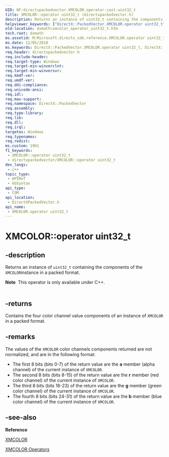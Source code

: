 ```yaml
---
UID: NF:directxpackedvector.XMCOLOR.operator-cast-uint32_t
title: XMCOLOR::operator uint32_t (directxpackedvector.h)
description: Returns an instance of uint32_t containing the components of the XMCOLORinstance in a packed format.
helpviewer_keywords: ["DirectX::PackedVector.XMCOLOR.operator uint32_t","DirectX::PackedVector::XMCOLOR::operator uint32_t","XMCOLOR structure [DirectX Math Support APIs]","operator uint32_t method","XMCOLOR.operator uint32_t","XMCOLOR::operator uint32_t","dxmath.xmcolor_operator_uint32_t","operator uint32_t","operator uint32_t method [DirectX Math Support APIs]","operator uint32_t method [DirectX Math Support APIs]","XMCOLOR structure"]
old-location: dxmath\xmcolor_operator_uint32_t.htm
tech.root: dxmath
ms.assetid: M:Microsoft.directx_sdk.reference.XMCOLOR.operator uint32_t
ms.date: 12/05/2018
ms.keywords: DirectX::PackedVector.XMCOLOR.operator uint32_t, DirectX::PackedVector::XMCOLOR::operator uint32_t, XMCOLOR structure [DirectX Math Support APIs],operator uint32_t method, XMCOLOR.operator uint32_t, XMCOLOR::operator uint32_t, dxmath.xmcolor_operator_uint32_t, operator uint32_t, operator uint32_t method [DirectX Math Support APIs], operator uint32_t method [DirectX Math Support APIs],XMCOLOR structure
req.header: directxpackedvector.h
req.include-header: 
req.target-type: Windows
req.target-min-winverclnt: 
req.target-min-winversvr: 
req.kmdf-ver: 
req.umdf-ver: 
req.ddi-compliance: 
req.unicode-ansi: 
req.idl: 
req.max-support: 
req.namespace: DirectX::PackedVector
req.assembly: 
req.type-library: 
req.lib: 
req.dll: 
req.irql: 
targetos: Windows
req.typenames: 
req.redist: 
ms.custom: 19H1
f1_keywords:
 - XMCOLOR::operator uint32_t
 - directxpackedvector/XMCOLOR::operator uint32_t
dev_langs:
 - c++
topic_type:
 - APIRef
 - kbSyntax
api_type:
 - COM
api_location:
 - DirectXPackedVector.h
api_name:
 - XMCOLOR.operator uint32_t
---
```


# XMCOLOR::operator uint32_t


## -description

Returns an instance of <code>uint32_t</code> containing the components of the <code>XMCOLOR</code>instance in a packed format.
<div class="alert"><b>Note</b>  This operator is only available under C++.
    </div><div> </div>



## -returns

Contains the four color channel value components of an instance of
		<code>XMCOLOR</code> in a packed format.

## -remarks

The values of the <code>XMCOLOR</code> color channels components returned are not
	    normalized, and are in the following format:
	    
	

<ul>
<li>
The first 8 bits (bits 0-7) of the return value are the <b>a</b> member (alpha
		    channel) of the current instance of <code>XMCOLOR</code>.
		

</li>
<li>
The second 8 bits (bits 8-15) of the return value are the <b>r</b> member (red
		    color channel) of the current instance of <code>XMCOLOR</code>.
		

</li>
<li>
The third 8 bits (bits 16-23) of the return value are the <b>g</b> member (green
		    color channel) of the current instance of <code>XMCOLOR</code>.
		

</li>
<li>
The fourth 8 bits (bits 24-31) of the return value are the <b>b</b> member (blue
		    color channel) of the current instance of <code>XMCOLOR</code>.
		

</li>
</ul>

## -see-also

<b>Reference</b>



<a href="/windows/desktop/api/directxpackedvector/ns-directxpackedvector-xmcolor">XMCOLOR</a>



<a href="/windows/desktop/dxmath/ovw-xmcolor-operators">XMCOLOR Operators</a>

